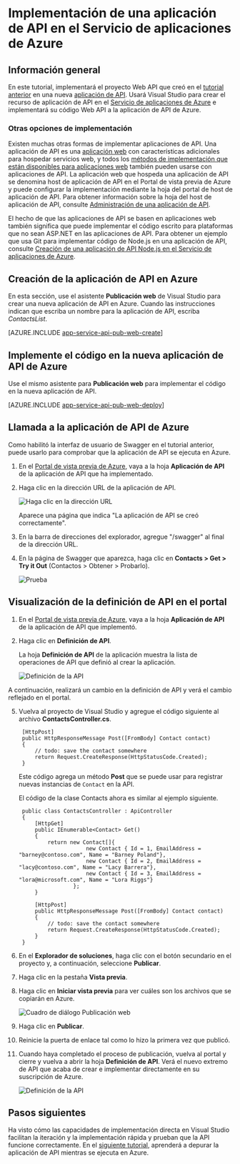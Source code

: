 <properties 
	pageTitle="Implementación de una aplicación de API en el Servicio de aplicaciones de Azure" 
	description="Aprenda a implementar un proyecto de aplicación de API en su suscripción de Azure." 
	services="app-service\api" 
	documentationCenter=".net" 
	authors="bradygaster" 
	manager="wpickett" 
	editor="jimbe"/>

<tags 
	ms.service="app-service-api" 
	ms.workload="web" 
	ms.tgt_pltfrm="dotnet" 
	ms.devlang="na" 
	ms.topic="article" 
	ms.date="08/14/2015" 
	ms.author="tdykstra"/>

# Implementación de una aplicación de API en el Servicio de aplicaciones de Azure 

## Información general

En este tutorial, implementará el proyecto Web API que creó en el [tutorial anterior](app-service-dotnet-create-api-app.md) en una nueva [aplicación de API](app-service-api-apps-why-best-platform.md). Usará Visual Studio para crear el recurso de aplicación de API en el [Servicio de aplicaciones de Azure](../app-service/app-service-value-prop-what-is.md) e implementará su código Web API a la aplicación de API de Azure.

### Otras opciones de implementación

Existen muchas otras formas de implementar aplicaciones de API. Una aplicación de API es una [aplicación web](../app-service-web/app-service-web-overview.md) con características adicionales para hospedar servicios web, y todos los [métodos de implementación que están disponibles para aplicaciones web](../app-service-web/web-sites-deploy.md) también pueden usarse con aplicaciones de API. La aplicación web que hospeda una aplicación de API se denomina host de aplicación de API en el Portal de vista previa de Azure y puede configurar la implementación mediante la hoja del portal de host de aplicación de API. Para obtener información sobre la hoja del host de aplicación de API, consulte [Administración de una aplicación de API](app-service-api-manage-in-portal.md).

El hecho de que las aplicaciones de API se basen en aplicaciones web también significa que puede implementar el código escrito para plataformas que no sean ASP.NET en las aplicaciones de API. Para obtener un ejemplo que usa Git para implementar código de Node.js en una aplicación de API, consulte [Creación de una aplicación de API Node.js en el Servicio de aplicaciones de Azure](app-service-api-nodejs-api-app.md).
 
## <a id="provision"></a>Creación de la aplicación de API en Azure 

En esta sección, use el asistente **Publicación web** de Visual Studio para crear una nueva aplicación de API en Azure. Cuando las instrucciones indican que escriba un nombre para la aplicación de API, escriba *ContactsList*.

[AZURE.INCLUDE [app-service-api-pub-web-create](../../includes/app-service-api-pub-web-create.md)]

## <a id="deploy"></a>Implemente el código en la nueva aplicación de API de Azure

Use el mismo asistente para **Publicación web** para implementar el código en la nueva aplicación de API.

[AZURE.INCLUDE [app-service-api-pub-web-deploy](../../includes/app-service-api-pub-web-deploy.md)]

## Llamada a la aplicación de API de Azure 

Como habilitó la interfaz de usuario de Swagger en el tutorial anterior, puede usarlo para comprobar que la aplicación de API se ejecuta en Azure.

1. En el [Portal de vista previa de Azure](https://portal.azure.com), vaya a la hoja **Aplicación de API** de la aplicación de API que ha implementado.

2. Haga clic en la dirección URL de la aplicación de API.

	![Haga clic en la dirección URL](./media/app-service-dotnet-deploy-api-app/clickurl.png)

	Aparece una página que indica "La aplicación de API se creó correctamente".

3. En la barra de direcciones del explorador, agregue "/swagger" al final de la dirección URL.

4. En la página de Swagger que aparezca, haga clic en **Contacts > Get > Try it Out** (Contactos > Obtener > Probarlo).

	![Prueba](./media/app-service-dotnet-deploy-api-app/swaggerui.png)

## Visualización de la definición de API en el portal

1. En el [Portal de vista previa de Azure](https://portal.azure.com), vaya a la hoja **Aplicación de API** de la aplicación de API que implementó.

4. Haga clic en **Definición de API**.
 
	La hoja **Definición de API** de la aplicación muestra la lista de operaciones de API que definió al crear la aplicación.

	![Definición de la API](./media/app-service-dotnet-deploy-api-app/29-api-definition-v3.png)

A continuación, realizará un cambio en la definición de API y verá el cambio reflejado en el portal.

5. Vuelva al proyecto de Visual Studio y agregue el código siguiente al archivo **ContactsController.cs**.   

		[HttpPost]
		public HttpResponseMessage Post([FromBody] Contact contact)
		{
			// todo: save the contact somewhere
			return Request.CreateResponse(HttpStatusCode.Created);
		}

	Este código agrega un método **Post** que se puede usar para registrar nuevas instancias de `Contact` en la API.

	El código de la clase Contacts ahora es similar al ejemplo siguiente.

		public class ContactsController : ApiController
		{
		    [HttpGet]
		    public IEnumerable<Contact> Get()
		    {
		        return new Contact[]{
		                    new Contact { Id = 1, EmailAddress = "barney@contoso.com", Name = "Barney Poland"},
		                    new Contact { Id = 2, EmailAddress = "lacy@contoso.com", Name = "Lacy Barrera"},
		                    new Contact { Id = 3, EmailAddress = "lora@microsoft.com", Name = "Lora Riggs"}
		                };
		    }
		
		    [HttpPost]
		    public HttpResponseMessage Post([FromBody] Contact contact)
		    {
		        // todo: save the contact somewhere
		        return Request.CreateResponse(HttpStatusCode.Created);
		    }
		}

7. En el **Explorador de soluciones**, haga clic con el botón secundario en el proyecto y, a continuación, seleccione **Publicar**.

9. Haga clic en la pestaña **Vista previa**.

10. Haga clic en **Iniciar vista previa** para ver cuáles son los archivos que se copiarán en Azure.

	![Cuadro de diálogo Publicación web](./media/app-service-dotnet-deploy-api-app/39-re-publish-preview-step-v2.png)

11. Haga clic en **Publicar**.

6. Reinicie la puerta de enlace tal como lo hizo la primera vez que publicó.

12. Cuando haya completado el proceso de publicación, vuelva al portal y cierre y vuelva a abrir la hoja **Definición de API**. Verá el nuevo extremo de API que acaba de crear e implementar directamente en su suscripción de Azure.

	![Definición de la API](./media/app-service-dotnet-deploy-api-app/38-portal-with-post-method-v4.png)

## Pasos siguientes

Ha visto cómo las capacidades de implementación directa en Visual Studio facilitan la iteración y la implementación rápida y prueban que la API funcione correctamente. En el [siguiente tutorial](../app-service-dotnet-remotely-debug-api-app.md), aprenderá a depurar la aplicación de API mientras se ejecuta en Azure.
 

<!---HONumber=August15_HO8-->